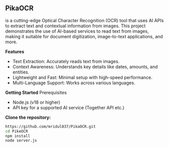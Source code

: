 ## PikaOCR

is a cutting-edge Optical Character Recognition (OCR) tool that uses AI APIs to extract text and contextual information from images. 
This project demonstrates the use of AI-based services to read text from images, making it suitable for document digitization, image-to-text applications, and more.


**Features**
- Text Extraction: Accurately reads text from images.
- Context Awareness: Understands key details like dates, amounts, and entities.
- Lightweight and Fast: Minimal setup with high-speed performance.
- Multi-Language Support: Works across various languages.

**Getting Started**
  Prerequisites
- Node.js (v18 or higher)
- API key for a supported AI service (Together API etc.)

**Clone the repository:**
```bash
https://github.com/mridul037/PikaOCR.git
cd PikeOCR
npm install
node server.js
```


